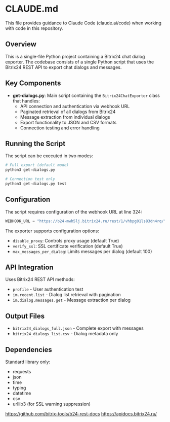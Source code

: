 # CLAUDE.md

This file provides guidance to Claude Code (claude.ai/code) when working with code in this repository.

## Overview

This is a single-file Python project containing a Bitrix24 chat dialog exporter. The codebase consists of a single Python script that uses the Bitrix24 REST API to export chat dialogs and messages.

## Key Components

- **get-dialogs.py**: Main script containing the `Bitrix24ChatExporter` class that handles:
  - API connection and authentication via webhook URL
  - Paginated retrieval of all dialogs from Bitrix24
  - Message extraction from individual dialogs  
  - Export functionality to JSON and CSV formats
  - Connection testing and error handling

## Running the Script

The script can be executed in two modes:

```bash
# Full export (default mode)
python3 get-dialogs.py

# Connection test only
python3 get-dialogs.py test
```

## Configuration

The script requires configuration of the webhook URL at line 324:
```python
WEBHOOK_URL = "https://b24-mwh5lj.bitrix24.ru/rest/1/vhbpg01ls83dn4rq/"
```

The exporter supports configuration options:
- `disable_proxy`: Controls proxy usage (default True)
- `verify_ssl`: SSL certificate verification (default True)
- `max_messages_per_dialog`: Limits messages per dialog (default 100)

## API Integration

Uses Bitrix24 REST API methods:
- `profile` - User authentication test
- `im.recent.list` - Dialog list retrieval with pagination
- `im.dialog.messages.get` - Message extraction per dialog

## Output Files

- `bitrix24_dialogs_full.json` - Complete export with messages
- `bitrix24_dialogs_list.csv` - Dialog metadata only

## Dependencies

Standard library only:
- requests
- json
- time
- typing
- datetime
- csv
- urllib3 (for SSL warning suppression)


https://github.com/bitrix-tools/b24-rest-docs
https://apidocs.bitrix24.ru/
